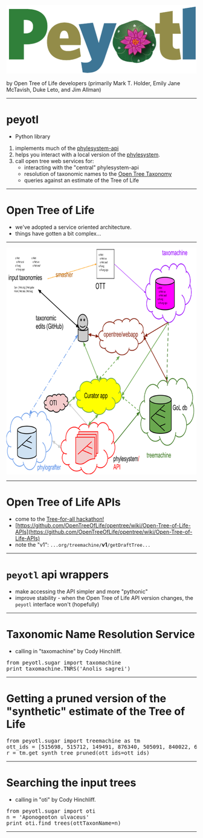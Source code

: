 # 
<div id="container">
 <img alt="2014 Architecture" src="peyotl-logo.png" />
</div>


by Open Tree of Life developers (primarily Mark T. Holder, Emily Jane McTavish, Duke Leto, and Jim Allman)

---
# peyotl

* Python library
1. implements much of the [phylesystem-api](https://github.com/OpenTreeOfLife/phylesystem-api)
1. helps you interact with a local version of the [phylesystem](https://github.com/OpenTreeOfLife/phylesystem).
2. call open tree web services for:
    * interacting with the "central" phylesystem-api
    * resolution of taxonomic names to the [Open Tree Taxonomy](https://github.com/OpenTreeOfLife/reference-taxonomy/wiki)
    * queries against an estimate of the Tree of Life

---
# Open Tree of Life
* we've adopted a service oriented architecture.
* things have gotten a bit complex...

---
<div id="container">
 <img alt="2014 Architecture" src="images/architecture-user-2014.svg" width="800" height="600" />
</div>

---
# Open Tree of Life APIs

* come to the [Tree-for-all hackathon!](https://docs.google.com/document/d/10bjPVPnITJKvIt9ZWsM5-IK7h7H7QooWWwZBLnZ9cEA)
* [https://github.com/OpenTreeOfLife/opentree/wiki/Open-Tree-of-Life-APIs](https://github.com/OpenTreeOfLife/opentree/wiki/Open-Tree-of-Life-APIs)
* note the "v1": `...org/treemachine/`**v1**`/getDraftTree...`

---
# `peyotl` api wrappers

* make accessing the API simpler and more "pythonic"
* improve stability - when the Open Tree of Life API version changes, the `peyotl` interface won't (hopefully)

---
# Taxonomic Name Resolution Service
* calling in "taxomachine" by Cody Hinchliff.

<pre>
from peyotl.sugar import taxomachine
print taxomachine.TNRS('Anolis sagrei')
</pre>

---
# Getting a pruned version of the "synthetic" estimate of the Tree of Life
<pre>
from peyotl.sugar import treemachine as tm
ott_ids = [515698, 515712, 149491, 876340, 505091, 840022, 692350, 451182, 301424, 876348, 515698, 1045579, 267484, 128308, 380453, 678579, 883864, 863991, 3898562, 23821, 673540, 122251, 106729, 1084532, 541659]
r = tm.get_synth_tree_pruned(ott_ids=ott_ids)
</pre>

---
# Searching the input trees
* calling in "oti" by Cody Hinchliff.

<pre>
from peyotl.sugar import oti
n = 'Aponogeoton ulvaceus'
print oti.find_trees(ottTaxonName=n)
</pre>

---
